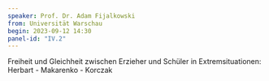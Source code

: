 ```yaml
---
speaker: Prof. Dr. Adam Fijalkowski
from: Universität Warschau
begin: 2023-09-12 14:30
panel-id: "IV.2"
---
```


Freiheit und Gleichheit zwischen Erzieher und Schüler in Extremsituationen: Herbart - Makarenko - Korczak